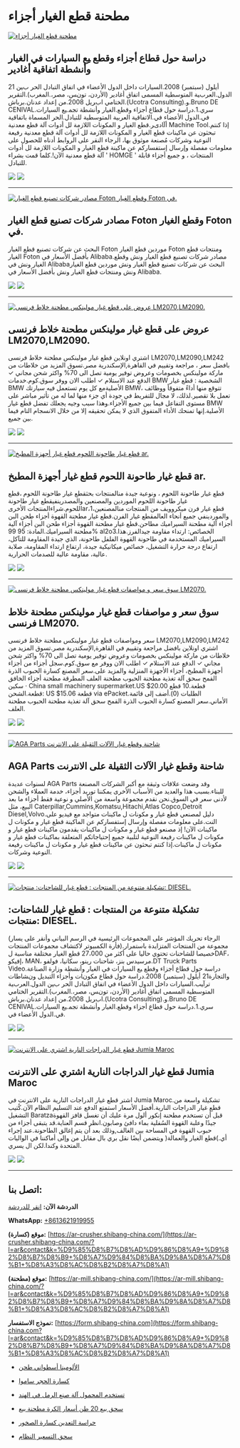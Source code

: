 # مطحنة قطع الغيار أجزاء

<a href="https://swt.shibang-china.com/?l=ar&img&k=%D9%85%D8%B7%D8%AD%D9%86%D8%A9+%D9%82%D8%B7%D8%B9+%D8%A7%D9%84%D8%BA%D9%8A%D8%A7%D8%B1+%D8%A3%D8%AC%D8%B2%D8%A7%D8%A1" target="_blank">![مطحنة قطع الغيار أجزاء](http://static.shibang-china.com/all-800x300/716.jpg)</a>

## دراﺳﺔ ﺣﻮل ﻗﻄﺎع أﺟﺰاء وﻗﻄﻊ ﻴﻊ اﻟﺴﻴﺎرات ﻓﻲ اﻟﻐﻴﺎر وأﻧﺸﻄﺔ اتفاقية أغادير
21 أيلول (سبتمبر) 2008.اﻟﺴﻴﺎرات داﺧﻞ اﻟﺪول اﻷﻋﻀﺎء ﻓﻲ اﺗﻔﺎق اﻟﺘﺒﺎدل اﻟﺤﺮ ﺏﻴﻦ اﻟﺪول.اﻟﻌﺮﺏﻴﺔ اﻟﻤﺘﻮﺳﻄﻴﺔ اﻟﻤﺴﻤﻰ اﺗﻔﺎق أﻏﺎدﻳﺮ (اﻷردن، ﺗﻮﻥﺲ، ﻣﺼﺮ،.اﻟﻤﻐﺮب).اﻟﺘﻘﺮﻳﺮ اﻟﺨﺘﺎﻣﻲ اﺏﺮﻳﻞ 2008.ﻣﻦ إﻋﺪاد ﻋﺪﻧﺎن.ﺑﺮﺑﺎش.(Ucotra Consulting).و.Bruno DE CENIVAL.ﺳﺮي.1.دراﺳﺔ ﺣﻮل ﻗﻄﺎع أﺟﺰاء وﻗﻄﻊ.اﻟﻐﻴﺎر وأﻧﺸﻄﺔ ﺗﺠﻤ.ﻴﻊ اﻟﺴﻴﺎرات ﻓﻲ.اﻟﺪول اﻷﻋﻀﺎء ﻓﻲ.اﻻﺗﻔﺎﻗﻴﺔ اﻟﻌﺮﺑﻴﺔ اﻟﻤﺘﻮﺳﻄﻴﺔ ﻟﻠﺘﺒﺎدل.اﻟﺤﺮ اﻟﻤﺴﻤﺎة ﺑﺎﺗﻔﺎﻗﻴﺔ أآﺎدیﺮ.قطع الغيار و المكونات اللازمة لل أدوات آلة قطع معدنية Machine Tool.إذا كنتم تبحثون عن ماكينات قطع الغيار و المكونات اللازمة لل أدوات آلة قطع معدنية رفيعة النوعية وشركات مُصنعة موثوق بها، الرجاء النقر على الروابط أدناه للحصول على معلومات مفصلة وإرسال إستفساركم عن ماكينة قطع الغيار و المكونات اللازمة لل أدوات آلة قطع معدنية الآن!.كلما قمت بشراء &#39; HOMGE &#39; المنتجات ، و جميع أجزاء قابلة للتبادل.


<a href="https://whatsapp.shibangsoft.com/WhatsApp.php" target="_blank" title="WhatsApp">![](http://static.shibang-china.com/icon/whatsapp.png)</a> <a href="https://swt.shibang-china.com/?l=ar&icon&k=%D9%85%D8%B7%D8%AD%D9%86%D8%A9+%D9%82%D8%B7%D8%B9+%D8%A7%D9%84%D8%BA%D9%8A%D8%A7%D8%B1+%D8%A3%D8%AC%D8%B2%D8%A7%D8%A1" target="_blank">![](http://static.shibang-china.com/icon/chat-ar.png)</a>

---

<a href="https://swt.shibang-china.com/?l=ar&img&k=%D9%85%D8%B7%D8%AD%D9%86%D8%A9+%D9%82%D8%B7%D8%B9+%D8%A7%D9%84%D8%BA%D9%8A%D8%A7%D8%B1+%D8%A3%D8%AC%D8%B2%D8%A7%D8%A1" target="_blank">![مصادر شركات تصنيع قطع الغيار Foton وقطع الغيار Foton في.](http://static.shibang-china.com/all-800x300/1328.jpg)</a>

## مصادر شركات تصنيع قطع الغيار Foton وقطع الغيار Foton في.
البحث عن شركات تصنيع قطع الغيار Foton موردين قطع الغيار Foton ومنتجات قطع الغيار Foton بأفضل الأسعار في Alibaba.مصادر شركات تصنيع قطع الغيار ونش وقطع الغيار ونش في Alibabaالبحث عن شركات تصنيع قطع الغيار ونش موردين قطع الغيار ونش ومنتجات قطع الغيار ونش بأفضل الأسعار في Alibaba.


<a href="https://whatsapp.shibangsoft.com/WhatsApp.php" target="_blank" title="WhatsApp">![](http://static.shibang-china.com/icon/whatsapp.png)</a> <a href="https://swt.shibang-china.com/?l=ar&icon&k=%D9%85%D8%B7%D8%AD%D9%86%D8%A9+%D9%82%D8%B7%D8%B9+%D8%A7%D9%84%D8%BA%D9%8A%D8%A7%D8%B1+%D8%A3%D8%AC%D8%B2%D8%A7%D8%A1" target="_blank">![](http://static.shibang-china.com/icon/chat-ar.png)</a>

---

<a href="https://swt.shibang-china.com/?l=ar&img&k=%D9%85%D8%B7%D8%AD%D9%86%D8%A9+%D9%82%D8%B7%D8%B9+%D8%A7%D9%84%D8%BA%D9%8A%D8%A7%D8%B1+%D8%A3%D8%AC%D8%B2%D8%A7%D8%A1" target="_blank">![عروض على قطع غيار مولينكس مطحنة خلاط فرنسى LM2070,LM2090.](http://static.shibang-china.com/all-800x300/289.jpg)</a>

## عروض على قطع غيار مولينكس مطحنة خلاط فرنسى LM2070,LM2090.
اشتري اونلاين قطع غيار مولينكس مطحنة خلاط فرنسى LM2070,LM2090,LM242 بافضل سعر ، مراجعة وتقييم في القاهرة,الإسكندرية مصر.تسوق المزيد من خلاطات من ماركة مولينكس بخصومات وعروض توفير يومية تصل الى 70% واكثر شحن مجاني ✓ الدفع عند الاستلام ✓ اطلب الان ووفر سوق.كوم.خدمات BMW الشخصية : قطع غيار BMW الأصليةمع كل يوم تستعمل فيه سيارتك BMW، تتوقع منها أداءً متفوقاً ووظائف تعمل بلا تقصير.لذلك، لا مجال للتفريط في جودة أي جزء منها لما له من تأثير مباشر على مستوى التفاعل فيما بين جميع الأجزاء.وهذا سبب وجيه يجعلك تفضل قطع غيار BMW الأصلية.إنها تمنحك الأداء المتفوق الذي لا يمكن تحقيقه إلا من خلال الانسجام التام فيما بين جميع.


<a href="https://whatsapp.shibangsoft.com/WhatsApp.php" target="_blank" title="WhatsApp">![](http://static.shibang-china.com/icon/whatsapp.png)</a> <a href="https://swt.shibang-china.com/?l=ar&icon&k=%D9%85%D8%B7%D8%AD%D9%86%D8%A9+%D9%82%D8%B7%D8%B9+%D8%A7%D9%84%D8%BA%D9%8A%D8%A7%D8%B1+%D8%A3%D8%AC%D8%B2%D8%A7%D8%A1" target="_blank">![](http://static.shibang-china.com/icon/chat-ar.png)</a>

---

<a href="https://swt.shibang-china.com/?l=ar&img&k=%D9%85%D8%B7%D8%AD%D9%86%D8%A9+%D9%82%D8%B7%D8%B9+%D8%A7%D9%84%D8%BA%D9%8A%D8%A7%D8%B1+%D8%A3%D8%AC%D8%B2%D8%A7%D8%A1" target="_blank">![قطع غيار طاحونة اللحوم قطع غيار أجهزة المطبخ ar.](http://static.shibang-china.com/all-800x300/1483.jpg)</a>

## قطع غيار طاحونة اللحوم قطع غيار أجهزة المطبخ ar.
قطع غيار طاحونة اللحوم ، ونوعية جيدة منالمنتجات بحثقطع غيار طاحونة اللحوم ،قطع غيار طاحونة اللحوم الموردين والمصنعين والمصدرينفيقطع غيار طاحونة اللحوم.شراءالمنتجات الأخرىar،1،قطع غيار فرن ميكروويف من المنتجات منالمصنعين والموردينفي جميع أنحاء العالمقطع غيار الفرن.قطع غيار مطحنة القهوة أجزاء طحن البن أجزاء آلية مطحنة السيراميك مطاحن.قطع غيار مطحنة القهوة أجزاء طحن البن أجزاء آلية مطحنة السيراميك.المادة: 95 99% al2o3.الخصائص: ارتداء مقاومة جيدالفرز.هذا السيراميك المستخدمة في طاحونة القهوة الفلفل طاحونة، الذي جيدة المقاومة للتآكل، ارتفاع درجة حرارة التشغيل، خصائص ميكانيكية جيدة، ارتفاع ارتداء المقاومة، صلابة عالية، مقاومة عالية للصدمات الحرارية.


<a href="https://whatsapp.shibangsoft.com/WhatsApp.php" target="_blank" title="WhatsApp">![](http://static.shibang-china.com/icon/whatsapp.png)</a> <a href="https://swt.shibang-china.com/?l=ar&icon&k=%D9%85%D8%B7%D8%AD%D9%86%D8%A9+%D9%82%D8%B7%D8%B9+%D8%A7%D9%84%D8%BA%D9%8A%D8%A7%D8%B1+%D8%A3%D8%AC%D8%B2%D8%A7%D8%A1" target="_blank">![](http://static.shibang-china.com/icon/chat-ar.png)</a>

---

<a href="https://swt.shibang-china.com/?l=ar&img&k=%D9%85%D8%B7%D8%AD%D9%86%D8%A9+%D9%82%D8%B7%D8%B9+%D8%A7%D9%84%D8%BA%D9%8A%D8%A7%D8%B1+%D8%A3%D8%AC%D8%B2%D8%A7%D8%A1" target="_blank">![سوق سعر و مواصفات قطع غيار مولينكس مطحنة خلاط فرنسى LM2070.](http://static.shibang-china.com/all-800x300/774.jpg)</a>

## سوق سعر و مواصفات قطع غيار مولينكس مطحنة خلاط فرنسى LM2070.
سعر ومواصفات قطع غيار مولينكس مطحنة خلاط فرنسى LM2070,LM2090,LM242 اشتري اونلاين بافضل مراجعة وتقييم في القاهرة,الإسكندرية مصر.تسوق المزيد من خلاطات من ماركة مولينكس بخصومات وعروض توفير يومية تصل الى 70% واكثر شحن مجاني ✓ الدفع عند الاستلام ✓ اطلب الان ووفر مع سوق.كوم.سجل أجزاء من أجزاء أجهزة المطبخ، أجزاء الأجهزة المنزلية والمزيد على.سعر المصنع كسارة الحبوب الذرة القمح سحق آلة تغذية مطحنة الحبوب مطحنة العلف المطرقة مطحنة أجزاء الخافق سكين &middot; China small machinery supermarket.US $20.00 قطعة.10 قطع قطعة.الشحن: US $15.06 قطعة via ePacket.الطلبات (0).أضف إلى قائمة الأماني.سعر المصنع كسارة الحبوب الذرة القمح سحق آلة تغذية مطحنة الحبوب مطحنة العلف.


<a href="https://whatsapp.shibangsoft.com/WhatsApp.php" target="_blank" title="WhatsApp">![](http://static.shibang-china.com/icon/whatsapp.png)</a> <a href="https://swt.shibang-china.com/?l=ar&icon&k=%D9%85%D8%B7%D8%AD%D9%86%D8%A9+%D9%82%D8%B7%D8%B9+%D8%A7%D9%84%D8%BA%D9%8A%D8%A7%D8%B1+%D8%A3%D8%AC%D8%B2%D8%A7%D8%A1" target="_blank">![](http://static.shibang-china.com/icon/chat-ar.png)</a>

---

<a href="https://swt.shibang-china.com/?l=ar&img&k=%D9%85%D8%B7%D8%AD%D9%86%D8%A9+%D9%82%D8%B7%D8%B9+%D8%A7%D9%84%D8%BA%D9%8A%D8%A7%D8%B1+%D8%A3%D8%AC%D8%B2%D8%A7%D8%A1" target="_blank">![AGA Parts شاحنة وقطع غيار الآلات الثقيلة على الانترنت](http://static.shibang-china.com/all-800x300/149.jpg)</a>

## AGA Parts شاحنة وقطع غيار الآلات الثقيلة على الانترنت
لسنوات عديدة AGA Parts وقد وضعت علاقات وثيقة مع أكبر الشركات المصنعة للبناء.بسبب هذا والعديد من الأسباب الأخرى يمكننا توريد أجزاء، خدمة العملاء والشحن لأدنى سعر في السوق.نحن نقدم مجموعة واسعة من الأصلي و نوعية فقط أجزاء ما بعد البيع، مثل Caterpillar,Cummins,Komatsu,Hitachi,Atlas Copco,Detroit Diesel,Volvo.دليل لمصنعي قطع غيار و مكونات ل ماكينات متواجد مع فيديو على النت.على معلومات مفصلة وإرسال إستفساركم عن الماكينة قطع غيار و مكونات ل ماكينات الآن! إذ مصنعو قطع غيار و مكونات ل ماكينات يقدمون ماكينات قطع غيار و مكونات ل ماكينات رفيعة النوعية لتلبية جميع إحتياجاتكم المتعلقة بماكينات قطع غيار و مكونات ل ماكينات.إذا كنتم تبحثون عن ماكينات قطع غيار و مكونات ل ماكينات رفيعة النوعية وشركات.


<a href="https://whatsapp.shibangsoft.com/WhatsApp.php" target="_blank" title="WhatsApp">![](http://static.shibang-china.com/icon/whatsapp.png)</a> <a href="https://swt.shibang-china.com/?l=ar&icon&k=%D9%85%D8%B7%D8%AD%D9%86%D8%A9+%D9%82%D8%B7%D8%B9+%D8%A7%D9%84%D8%BA%D9%8A%D8%A7%D8%B1+%D8%A3%D8%AC%D8%B2%D8%A7%D8%A1" target="_blank">![](http://static.shibang-china.com/icon/chat-ar.png)</a>

---

<a href="https://swt.shibang-china.com/?l=ar&img&k=%D9%85%D8%B7%D8%AD%D9%86%D8%A9+%D9%82%D8%B7%D8%B9+%D8%A7%D9%84%D8%BA%D9%8A%D8%A7%D8%B1+%D8%A3%D8%AC%D8%B2%D8%A7%D8%A1" target="_blank">![تشكيلة متنوعة من المنتجات : قطع غيار للشاحنات: منتجات: DIESEL.](http://static.shibang-china.com/all-800x300/3.jpg)</a>

## تشكيلة متنوعة من المنتجات : قطع غيار للشاحنات: منتجات: DIESEL.
(الرجاء تحريك المؤشر على المجموعات الرئيسية في الرسم البياني وأنقر على يسار فأرة الكمبيوتر لاكتشاف مجموعات المنتجات).مجموعة من المنتجات المتزايدة باستمرار خصيصا للشاحنات تحتوي حاليا على أكثر من 27،000 قطع الغيار مختلفة مناسبة لDAF، إفيكو، MAN، مرسيدس بنز، شاحنات رينو، سكانيا، فولفو.DT Truck Parts Video.دراﺳﺔ ﺣﻮل ﻗﻄﺎع أﺟﺰاء وﻗﻄﻊ ﻴﻊ اﻟﺴﻴﺎرات ﻓﻲ اﻟﻐﻴﺎر وأﻧﺸﻄﺔ وزارة الصناعة والتجارة21 أيلول (سبتمبر) 2008.دراﺳﺔ ﺣﻮل ﻗﻄﺎع ﻣﻜﻮﻥﺎت وأﺟﺰاء اﻟﺘﺒﺪﻳﻞ وﻥﺸﺎﻃﺎت ﺗﺮآﻴﺐ.اﻟﺴﻴﺎرات داﺧﻞ اﻟﺪول اﻷﻋﻀﺎء ﻓﻲ اﺗﻔﺎق اﻟﺘﺒﺎدل اﻟﺤﺮ ﺏﻴﻦ اﻟﺪول.اﻟﻌﺮﺏﻴﺔ اﻟﻤﺘﻮﺳﻄﻴﺔ اﻟﻤﺴﻤﻰ اﺗﻔﺎق أﻏﺎدﻳﺮ (اﻷردن، ﺗﻮﻥﺲ، ﻣﺼﺮ،.اﻟﻤﻐﺮب).اﻟﺘﻘﺮﻳﺮ اﻟﺨﺘﺎﻣﻲ اﺏﺮﻳﻞ 2008.ﻣﻦ إﻋﺪاد ﻋﺪﻧﺎن.ﺑﺮﺑﺎش.(Ucotra Consulting).و.Bruno DE CENIVAL.ﺳﺮي.1.دراﺳﺔ ﺣﻮل ﻗﻄﺎع أﺟﺰاء وﻗﻄﻊ.اﻟﻐﻴﺎر وأﻧﺸﻄﺔ ﺗﺠﻤ.ﻴﻊ اﻟﺴﻴﺎرات ﻓﻲ.اﻟﺪول اﻷﻋﻀﺎء ﻓﻲ.


<a href="https://whatsapp.shibangsoft.com/WhatsApp.php" target="_blank" title="WhatsApp">![](http://static.shibang-china.com/icon/whatsapp.png)</a> <a href="https://swt.shibang-china.com/?l=ar&icon&k=%D9%85%D8%B7%D8%AD%D9%86%D8%A9+%D9%82%D8%B7%D8%B9+%D8%A7%D9%84%D8%BA%D9%8A%D8%A7%D8%B1+%D8%A3%D8%AC%D8%B2%D8%A7%D8%A1" target="_blank">![](http://static.shibang-china.com/icon/chat-ar.png)</a>

---

<a href="https://swt.shibang-china.com/?l=ar&img&k=%D9%85%D8%B7%D8%AD%D9%86%D8%A9+%D9%82%D8%B7%D8%B9+%D8%A7%D9%84%D8%BA%D9%8A%D8%A7%D8%B1+%D8%A3%D8%AC%D8%B2%D8%A7%D8%A1" target="_blank">![قطع غيار الدراجات النارية اشتري على الانترنت Jumia Maroc](http://static.shibang-china.com/all-800x300/422.jpg)</a>

## قطع غيار الدراجات النارية اشتري على الانترنت Jumia Maroc
اشتر قطع غيار الدراجات النارية على الانترنت في Jumia Maroc.تشكيلة واسعة من قطع غيار الدراجات النارية.أفضل الأسعار استمتع الدفع عند التسليم النظام الآن.كُتيب التشغيل Baratzaقبل أن تستخدم مطحنة إنكور ألول مرة عليك أن تغسل قافز القهوة جيدًا وعلبة القهوة السُفلية بماء دافئ وصابون.انظر قسم العناية.قد يتبقى أجزاء من حبوب القهوة في المساحة بين الغالف,وذلك بعد أن يتم إغالق الطاحونة.عند إجراء أي.)قطع الغيار والعمالة( ويتضمن أيضًا نقل بري بال مقابل من وإلى أماكننا في الواليات المتحدة وكندا.لكن ال يسري.


<a href="https://whatsapp.shibangsoft.com/WhatsApp.php" target="_blank" title="WhatsApp">![](http://static.shibang-china.com/icon/whatsapp.png)</a> <a href="https://swt.shibang-china.com/?l=ar&icon&k=%D9%85%D8%B7%D8%AD%D9%86%D8%A9+%D9%82%D8%B7%D8%B9+%D8%A7%D9%84%D8%BA%D9%8A%D8%A7%D8%B1+%D8%A3%D8%AC%D8%B2%D8%A7%D8%A1" target="_blank">![](http://static.shibang-china.com/icon/chat-ar.png)</a>

---
## اتصل بنا:

**الدردشة الآن:** [انقر للدردشة](https://swt.shibang-china.com?l=ar&contact&k=%D9%85%D8%B7%D8%AD%D9%86%D8%A9+%D9%82%D8%B7%D8%B9+%D8%A7%D9%84%D8%BA%D9%8A%D8%A7%D8%B1+%D8%A3%D8%AC%D8%B2%D8%A7%D8%A1)

**WhatsApp:**  [+8613621919955](https://whatsapp.shibangsoft.com/WhatsApp.php)

**موقع (كسارة):** [https://ar-crusher.shibang-china.com/](https://ar-crusher.shibang-china.com/?l=ar&contact&k=%D9%85%D8%B7%D8%AD%D9%86%D8%A9+%D9%82%D8%B7%D8%B9+%D8%A7%D9%84%D8%BA%D9%8A%D8%A7%D8%B1+%D8%A3%D8%AC%D8%B2%D8%A7%D8%A1)

**موقع (مطحنة):** [https://ar-mill.shibang-china.com/](https://ar-mill.shibang-china.com/?l=ar&contact&k=%D9%85%D8%B7%D8%AD%D9%86%D8%A9+%D9%82%D8%B7%D8%B9+%D8%A7%D9%84%D8%BA%D9%8A%D8%A7%D8%B1+%D8%A3%D8%AC%D8%B2%D8%A7%D8%A1)

**نموذج الاستفسار:** [https://form.shibang-china.com](https://form.shibang-china.com?l=ar&contact&k=%D9%85%D8%B7%D8%AD%D9%86%D8%A9+%D9%82%D8%B7%D8%B9+%D8%A7%D9%84%D8%BA%D9%8A%D8%A7%D8%B1+%D8%A3%D8%AC%D8%B2%D8%A7%D8%A1)

* [الألومينا أسطواني طحن](../26/%D8%A7%D9%84%D8%A3%D9%84%D9%88%D9%85%D9%8A%D9%86%D8%A7%20%D8%A3%D8%B3%D8%B7%D9%88%D8%A7%D9%86%D9%8A%20%D8%B7%D8%AD%D9%86.md)

* [كسارة الحجر ساموا](../30/%D9%83%D8%B3%D8%A7%D8%B1%D8%A9%20%D8%A7%D9%84%D8%AD%D8%AC%D8%B1%20%D8%B3%D8%A7%D9%85%D9%88%D8%A7.md)

* [تستخدم المحمول آلة صنع الرمل في الهند](../26/%D8%AA%D8%B3%D8%AA%D8%AE%D8%AF%D9%85%20%D8%A7%D9%84%D9%85%D8%AD%D9%85%D9%88%D9%84%20%D8%A2%D9%84%D8%A9%20%D8%B5%D9%86%D8%B9%20%D8%A7%D9%84%D8%B1%D9%85%D9%84%20%D9%81%D9%8A%20%D8%A7%D9%84%D9%87%D9%86%D8%AF.md)

* [سحق بيع 20 طن أسعار الكرة مطحنة بيع](../30/%D8%B3%D8%AD%D9%82%20%D8%A8%D9%8A%D8%B9%2020%20%D8%B7%D9%86%20%D8%A3%D8%B3%D8%B9%D8%A7%D8%B1%20%D8%A7%D9%84%D9%83%D8%B1%D8%A9%20%D9%85%D8%B7%D8%AD%D9%86%D8%A9%20%D8%A8%D9%8A%D8%B9.md)

* [حراسة التعدين كسارة الصخور](../28/%D8%AD%D8%B1%D8%A7%D8%B3%D8%A9%20%D8%A7%D9%84%D8%AA%D8%B9%D8%AF%D9%8A%D9%86%20%D9%83%D8%B3%D8%A7%D8%B1%D8%A9%20%D8%A7%D9%84%D8%B5%D8%AE%D9%88%D8%B1.md)

* [سحق التسعير النظام](../28/%D8%B3%D8%AD%D9%82%20%D8%A7%D9%84%D8%AA%D8%B3%D8%B9%D9%8A%D8%B1%20%D8%A7%D9%84%D9%86%D8%B8%D8%A7%D9%85.md)